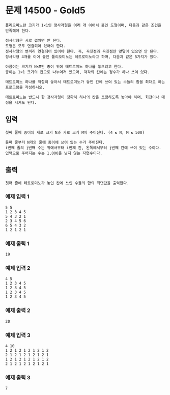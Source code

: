# 문제 14500 - Gold5
    폴리오미노란 크기가 1×1인 정사각형을 여러 개 이어서 붙인 도형이며, 다음과 같은 조건을 만족해야 한다.
    
    정사각형은 서로 겹치면 안 된다.
    도형은 모두 연결되어 있어야 한다.
    정사각형의 변끼리 연결되어 있어야 한다. 즉, 꼭짓점과 꼭짓점만 맞닿아 있으면 안 된다.
    정사각형 4개를 이어 붙인 폴리오미노는 테트로미노라고 하며, 다음과 같은 5가지가 있다.
    
    아름이는 크기가 N×M인 종이 위에 테트로미노 하나를 놓으려고 한다. 
    종이는 1×1 크기의 칸으로 나누어져 있으며, 각각의 칸에는 정수가 하나 쓰여 있다.
    
    테트로미노 하나를 적절히 놓아서 테트로미노가 놓인 칸에 쓰여 있는 수들의 합을 최대로 하는 프로그램을 작성하시오.
    
    테트로미노는 반드시 한 정사각형이 정확히 하나의 칸을 포함하도록 놓아야 하며, 회전이나 대칭을 시켜도 된다.

## 입력
    첫째 줄에 종이의 세로 크기 N과 가로 크기 M이 주어진다. (4 ≤ N, M ≤ 500)
    
    둘째 줄부터 N개의 줄에 종이에 쓰여 있는 수가 주어진다. 
    i번째 줄의 j번째 수는 위에서부터 i번째 칸, 왼쪽에서부터 j번째 칸에 쓰여 있는 수이다. 
    입력으로 주어지는 수는 1,000을 넘지 않는 자연수이다.

## 출력
    첫째 줄에 테트로미노가 놓인 칸에 쓰인 수들의 합의 최댓값을 출력한다.

### 예제 입력 1
    5 5
    1 2 3 4 5
    5 4 3 2 1
    2 3 4 5 6
    6 5 4 3 2
    1 2 1 2 1
### 예제 출력 1
    19
### 예제 입력 2
    4 5
    1 2 3 4 5
    1 2 3 4 5
    1 2 3 4 5
    1 2 3 4 5
### 예제 출력 2
    20
### 예제 입력 3
    4 10
    1 2 1 2 1 2 1 2 1 2
    2 1 2 1 2 1 2 1 2 1
    1 2 1 2 1 2 1 2 1 2
    2 1 2 1 2 1 2 1 2 1
### 예제 출력 3
    7